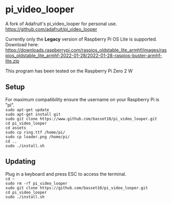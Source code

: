 # pi_video_looper
A fork of Adafruit's pi_video_looper for personal use.
https://github.com/adafruit/pi_video_looper

Currently only the __Legacy__ version of Raspberry Pi OS Lite is supported.  
Download here:
<https://downloads.raspberrypi.com/raspios_oldstable_lite_armhf/images/raspios_oldstable_lite_armhf-2022-01-28/2022-01-28-raspios-buster-armhf-lite.zip>

This program has been tested on the Raspberry Pi Zero 2 W

## Setup
For maximum compatibility ensure the username on your Raspberry Pi is "pi".  
`sudo apt-get update`  
`sudo apt-get install git `  
`sudo git clone https://www.github.com/basset10/pi_video_looper.git`  
`cd pi_video_looper`  
`cd assets`  
`sudo cp ring.ttf /home/pi/`  
`sudo cp loader.png /home/pi/`  
`cd ..`  
`sudo ./install.sh`  

## Updating
Plug in a keyboard and press ESC to access the terminal.    
`cd ~`   
`sudo rm -rf pi_video_looper`   
`sudo git clone https://github.com/basset10/pi_video_looper.git`    
`cd pi_video_looper`   
`sudo ./install.sh` 
